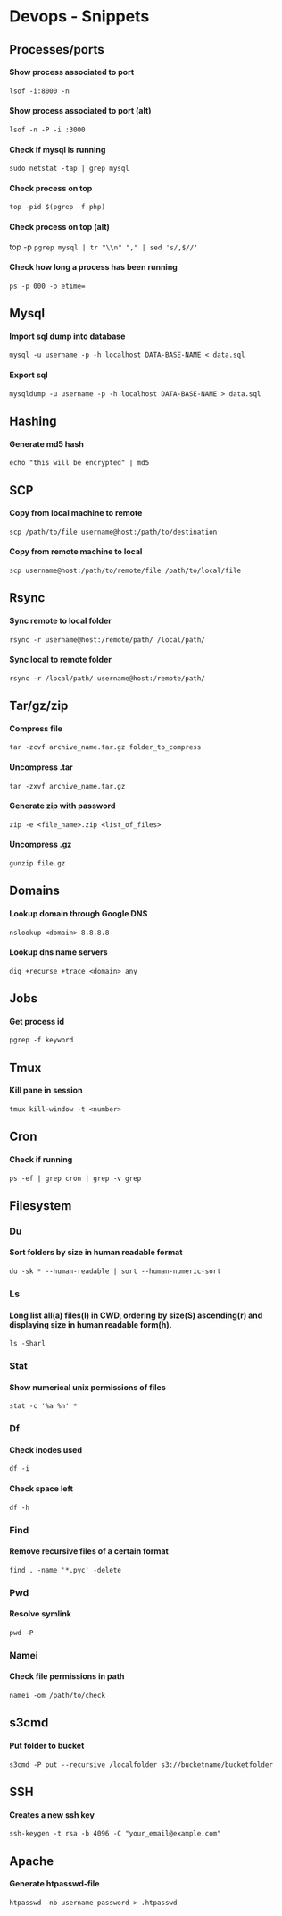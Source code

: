# Devops - Snippets

## Processes/ports

#### Show process associated to port
`lsof -i:8000 -n`

#### Show process associated to port (alt)
`lsof -n -P -i :3000`

#### Check if mysql is running
`sudo netstat -tap | grep mysql`

#### Check process on top
`top -pid $(pgrep -f php)`

#### Check process on top (alt)
top -p `pgrep mysql | tr "\\n" "," | sed 's/,$//'`

#### Check how long a process has been running
`ps -p 000 -o etime=`


## Mysql

#### Import sql dump into database
`mysql -u username -p -h localhost DATA-BASE-NAME < data.sql`

#### Export sql
`mysqldump -u username -p -h localhost DATA-BASE-NAME > data.sql`


## Hashing

#### Generate md5 hash
`echo "this will be encrypted" | md5`


## SCP

#### Copy from local machine to remote
`scp /path/to/file username@host:/path/to/destination`

#### Copy from remote machine to local
`scp username@host:/path/to/remote/file /path/to/local/file`

## Rsync

#### Sync remote to local folder
`rsync -r username@host:/remote/path/ /local/path/`

#### Sync local to remote folder
`rsync -r /local/path/ username@host:/remote/path/`


## Tar/gz/zip

#### Compress file
`tar -zcvf archive_name.tar.gz folder_to_compress`

#### Uncompress .tar
`tar -zxvf archive_name.tar.gz`

#### Generate zip with password
`zip -e <file_name>.zip <list_of_files>`

#### Uncompress .gz
`gunzip file.gz`


## Domains

#### Lookup domain through Google DNS
`nslookup <domain> 8.8.8.8`

#### Lookup dns name servers
`dig +recurse +trace <domain> any`


## Jobs

#### Get process id
`pgrep -f keyword`


## Tmux

#### Kill pane in session
`tmux kill-window -t <number>`


## Cron

#### Check if running
`ps -ef | grep cron | grep -v grep`


## Filesystem

### Du

#### Sort folders by size in human readable format
`du -sk * --human-readable | sort --human-numeric-sort`

### Ls

#### Long list all(a) files(l) in CWD, ordering by size(S) ascending(r) and displaying size in human readable form(h).
`ls -Sharl`

### Stat

#### Show numerical unix permissions of files
`stat -c '%a %n' *`

### Df

#### Check inodes used
`df -i`

#### Check space left
`df -h`

### Find

#### Remove recursive files of a certain format
`find . -name '*.pyc' -delete`

### Pwd

#### Resolve symlink
`pwd -P`

### Namei

#### Check file permissions in path
`namei -om /path/to/check`


## s3cmd

#### Put folder to bucket
`s3cmd -P put --recursive /localfolder s3://bucketname/bucketfolder`


## SSH

#### Creates a new ssh key
`ssh-keygen -t rsa -b 4096 -C "your_email@example.com"`


## Apache

#### Generate htpasswd-file
`htpasswd -nb username password > .htpasswd`
